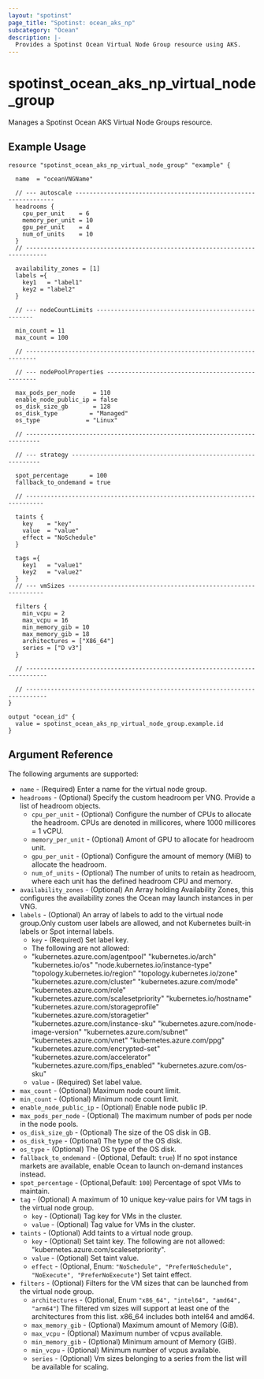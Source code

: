 ```yaml
---
layout: "spotinst"
page_title: "Spotinst: ocean_aks_np"
subcategory: "Ocean"
description: |-
  Provides a Spotinst Ocean Virtual Node Group resource using AKS.
---
```


# spotinst\_ocean\_aks\_np\_virtual_node_group

Manages a Spotinst Ocean AKS Virtual Node Groups resource.

## Example Usage

```hcl
resource "spotinst_ocean_aks_np_virtual_node_group" "example" {
  
  name  = "oceanVNGName"

  // --- autoscale ----------------------------------------------------------------
  headrooms {
    cpu_per_unit    = 6
    memory_per_unit = 10
    gpu_per_unit    = 4
    num_of_units    = 10
  }
  // ----------------------------------------------------------------------------
  
  availability_zones = [1]
  labels ={
    key1   = "label1"
    key2 = "label2"
  }
  
  // --- nodeCountLimits ----------------------------------------------------
  
  min_count = 11
  max_count = 100
  
  // -------------------------------------------------------------------------

  // --- nodePoolProperties --------------------------------------------------
  
  max_pods_per_node     = 110
  enable_node_public_ip = false
  os_disk_size_gb       = 128
  os_disk_type         = "Managed"
  os_type             = "Linux"

  // --------------------------------------------------------------------------

  // --- strategy -------------------------------------------------------------
  
  spot_percentage      = 100
  fallback_to_ondemand = true

  // ---------------------------------------------------------------------------

  taints {
    key    = "key"
    value  = "value"
    effect = "NoSchedule"
  }

  tags ={
    key1   = "value1"
    key2   = "value2"
  }
  // --- vmSizes ---------------------------------------------------------------
  
  filters {
    min_vcpu = 2
    max_vcpu = 16
    min_memory_gib = 10
    max_memory_gib = 18
    architectures = ["X86_64"]
    series = ["D v3"]
  }
  
  // ----------------------------------------------------------------------------
  
  // ----------------------------------------------------------------------------
}
```

```
output "ocean_id" {
  value = spotinst_ocean_aks_np_virtual_node_group.example.id
}
```

## Argument Reference

The following arguments are supported:

* `name` - (Required) Enter a name for the virtual node group.
* `headrooms` - (Optional) Specify the custom headroom per VNG. Provide a list of headroom objects.
  * `cpu_per_unit` - (Optional) Configure the number of CPUs to allocate the headroom. CPUs are denoted in millicores, where 1000 millicores = 1 vCPU.
  * `memory_per_unit` - (Optional) Amont of GPU to allocate for headroom unit.
  * `gpu_per_unit` - (Optional) Configure the amount of memory (MiB) to allocate the headroom.
  * `num_of_units` - (Optional) The number of units to retain as headroom, where each unit has the defined headroom CPU and memory.
* `availability_zones` - (Optional) An Array holding Availability Zones, this configures the availability zones the Ocean may launch instances in per VNG.
* `labels` - (Optional) An array of labels to add to the virtual node group.Only custom user labels are allowed, and not Kubernetes built-in labels or Spot internal labels.
    * `key` - (Required) Set label key.
    * The following are not allowed:
    * "kubernetes.azure.com/agentpool"
"kubernetes.io/arch"
"kubernetes.io/os"
"node.kubernetes.io/instance-type"
"topology.kubernetes.io/region"
"topology.kubernetes.io/zone"
"kubernetes.azure.com/cluster"
"kubernetes.azure.com/mode"
"kubernetes.azure.com/role"
"kubernetes.azure.com/scalesetpriority"
"kubernetes.io/hostname"
"kubernetes.azure.com/storageprofile"
"kubernetes.azure.com/storagetier"
"kubernetes.azure.com/instance-sku"
"kubernetes.azure.com/node-image-version"
"kubernetes.azure.com/subnet"
"kubernetes.azure.com/vnet"
"kubernetes.azure.com/ppg"
"kubernetes.azure.com/encrypted-set"
"kubernetes.azure.com/accelerator"
"kubernetes.azure.com/fips_enabled"
"kubernetes.azure.com/os-sku"
    * `value` - (Required) Set label value.
* `max_count` - (Optional) Maximum node count limit.
* `min_count` - (Optional) Minimum node count limit.
* `enable_node_public_ip` - (Optional) Enable node public IP.
* `max_pods_per_node` - (Optional) The maximum number of pods per node in the node pools.
* `os_disk_size_gb` - (Optional) The size of the OS disk in GB.
* `os_disk_type` - (Optional) The type of the OS disk.
* `os_type` - (Optional) The OS type of the OS disk.
* `fallback_to_ondemand` - (Optional, Default: `true`) If no spot instance markets are available, enable Ocean to launch on-demand instances instead.
* `spot_percentage` - (Optional,Default: `100`) Percentage of spot VMs to maintain.
* `tag` - (Optional) A maximum of 10 unique key-value pairs for VM tags in the virtual node group.
    * `key` - (Optional) Tag key for VMs in the cluster.
    * `value` - (Optional) Tag value for VMs in the cluster.
* `taints` - (Optional) Add taints to a virtual node group.
    * `key` - (Optional) Set taint key. The following are not allowed: "kubernetes.azure.com/scalesetpriority".
    * `value` - (Optional) Set taint value.
    * `effect` - (Optional, Enum: `"NoSchedule", "PreferNoSchedule", "NoExecute", "PreferNoExecute"`) Set taint effect.
* `filters` - (Optional) Filters for the VM sizes that can be launched from the virtual node group.
    * `architectures` - (Optional, Enum `"x86_64", "intel64", "amd64", "arm64"`) The filtered vm sizes will support at least one of the architectures from this list. x86_64 includes both intel64 and amd64.
    * `max_memory_gib` - (Optional) Maximum amount of Memory (GiB).
    * `max_vcpu` - (Optional) Maximum number of vcpus available.
    * `min_memory_gib` - (Optional) Minimum amount of Memory (GiB).
    * `min_vcpu` - (Optional) Minimum number of vcpus available.
    * `series` - (Optional) Vm sizes belonging to a series from the list will be available for scaling.
